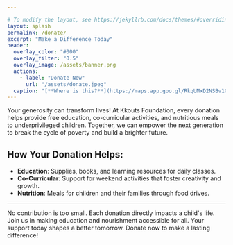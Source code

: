 ```yaml
---

# To modify the layout, see https://jekyllrb.com/docs/themes/#overriding-theme-defaults
layout: splash
permalink: /donate/
excerpt: "Make a Difference Today"   
header:
  overlay_color: "#000"
  overlay_filter: "0.5"
  overlay_image: /assets/banner.png
  actions:	
    - label: "Donate Now"
      url: "/assets/donate.jpeg"
  caption: "[**Where is this?**](https://maps.app.goo.gl/RkqUMxD2NSBv1C2j6)"
---
```

Your generosity can transform lives! At Kkouts Foundation, every donation helps provide free education, co-curricular activities, and nutritious meals to underprivileged children. Together, we can empower the next generation to break the cycle of poverty and build a brighter future.

## How Your Donation Helps:
* **Education**: Supplies, books, and learning resources for daily classes.
* **Co-Curricular**: Support for weekend activities that foster creativity and growth.
* **Nutrition**: Meals for children and their families through food drives.

---
No contribution is too small. Each donation directly impacts a child's life. Join us in making education and nourishment accessible for all. Your support today shapes a better tomorrow. Donate now to make a lasting difference!
